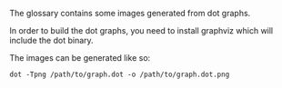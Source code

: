 The glossary contains some images generated from dot graphs.

In order to build the dot graphs, you need to install graphviz which will
include the dot binary.

The images can be generated like so:

```
dot -Tpng /path/to/graph.dot -o /path/to/graph.dot.png
```
